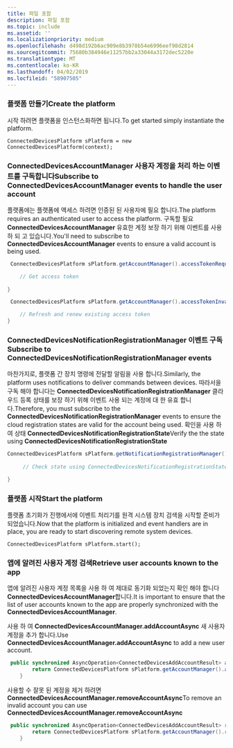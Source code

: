 ```yaml
---
title: 파일 포함
description: 파일 포함
ms.topic: include
ms.assetid: ''
ms.localizationpriority: medium
ms.openlocfilehash: d498d192b6ac909e8b3978b54e6996eef98d2814
ms.sourcegitcommit: 75680b384946e11257bb2a33044a3172dec5220e
ms.translationtype: MT
ms.contentlocale: ko-KR
ms.lasthandoff: 04/02/2019
ms.locfileid: "58907505"
---
```

### <a name="create-the-platform"></a><span data-ttu-id="017ff-103">플랫폼 만들기</span><span class="sxs-lookup"><span data-stu-id="017ff-103">Create the platform</span></span>


<span data-ttu-id="017ff-104">시작 하려면 플랫폼을 인스턴스화하면 됩니다.</span><span class="sxs-lookup"><span data-stu-id="017ff-104">To get started simply instantiate the platform.</span></span>

`ConnectedDevicesPlatform sPlatform = new ConnectedDevicesPlatform(context);`

### <a name="subscribe-to-connecteddevicesaccountmanager-events-to-handle-the-user-account"></a><span data-ttu-id="017ff-105">ConnectedDevicesAccountManager 사용자 계정을 처리 하는 이벤트를 구독합니다</span><span class="sxs-lookup"><span data-stu-id="017ff-105">Subscribe to ConnectedDevicesAccountManager events to handle the user account</span></span> 

<span data-ttu-id="017ff-106">플랫폼에는 플랫폼에 액세스 하려면 인증된 된 사용자에 필요 합니다.</span><span class="sxs-lookup"><span data-stu-id="017ff-106">The platform requires an authenticated user to access the platform.</span></span>  <span data-ttu-id="017ff-107">구독할 필요 **ConnectedDevicesAccountManager** 유효한 계정 보장 하기 위해 이벤트를 사용 하 되 고 있습니다.</span><span class="sxs-lookup"><span data-stu-id="017ff-107">You'll need to subscribe to **ConnectedDevicesAccountManager** events to ensure a valid account is being used.</span></span> 

```Java
 ConnectedDevicesPlatform sPlatform.getAccountManager().accessTokenRequested().subscribe((accountManager, args) -> {

    // Get access token
                 
}
```

```Java
 ConnectedDevicesPlatform sPlatform.getAccountManager().accessTokenInvalidated().subscribe((accountManager, args) -> {

    // Refresh and renew existing access token
}
```


### <a name="subscribe-to-connecteddevicesnotificationregistrationmanager-events"></a><span data-ttu-id="017ff-108">ConnectedDevicesNotificationRegistrationManager 이벤트 구독</span><span class="sxs-lookup"><span data-stu-id="017ff-108">Subscribe to ConnectedDevicesNotificationRegistrationManager events</span></span>

<span data-ttu-id="017ff-109">마찬가지로, 플랫폼 간 장치 명령에 전달할 알림을 사용 합니다.</span><span class="sxs-lookup"><span data-stu-id="017ff-109">Similarly, the platform uses notifications to deliver commands between devices.</span></span>  <span data-ttu-id="017ff-110">따라서을 구독 해야 합니다는 **ConnectedDevicesNotificationRegistrationManager** 클라우드 등록 상태를 보장 하기 위해 이벤트 사용 되는 계정에 대 한 유효 합니다.</span><span class="sxs-lookup"><span data-stu-id="017ff-110">Therefore, you must subscribe to the **ConnectedDevicesNotificationRegistrationManager** events to ensure the cloud registration states are valid for the account being used.</span></span>  <span data-ttu-id="017ff-111">확인을 사용 하 여 상태 **ConnectedDevicesNotificationRegistrationState**</span><span class="sxs-lookup"><span data-stu-id="017ff-111">Verify the the state using **ConnectedDevicesNotificationRegistrationState**</span></span>

```Java
ConnectedDevicesPlatform sPlatform.getNotificationRegistrationManager().notificationRegistrationStateChanged().subscribe((notificationRegistrationManager, args) -> {
    
     // Check state using ConnectedDevicesNotificationRegistrationState enum

}
```
### <a name="start-the-platform"></a><span data-ttu-id="017ff-112">플랫폼 시작</span><span class="sxs-lookup"><span data-stu-id="017ff-112">Start the platform</span></span>
<span data-ttu-id="017ff-113">플랫폼 초기화가 진행에서에 이벤트 처리기를 원격 시스템 장치 검색을 시작할 준비가 되었습니다.</span><span class="sxs-lookup"><span data-stu-id="017ff-113">Now that the platform is initialized and event handlers are in place, you are ready to start discovering remote system devices.</span></span>  

`ConnectedDevicesPlatform sPlatform.start();`

### <a name="retrieve-user-accounts-known-to-the-app"></a><span data-ttu-id="017ff-114">앱에 알려진 사용자 계정 검색</span><span class="sxs-lookup"><span data-stu-id="017ff-114">Retrieve user accounts known to the app</span></span>

<span data-ttu-id="017ff-115">앱에 알려진 사용자 계정 목록을 사용 하 여 제대로 동기화 되었는지 확인 해야 합니다 **ConnectedDevicesAccountManager**합니다.</span><span class="sxs-lookup"><span data-stu-id="017ff-115">It is important to ensure that the list of user accounts known to the app are properly synchronized with the **ConnectedDevicesAccountManager**.</span></span>

<span data-ttu-id="017ff-116">사용 하 여 **ConnectedDevicesAccountManager.addAccountAsync** 새 사용자 계정을 추가 합니다.</span><span class="sxs-lookup"><span data-stu-id="017ff-116">Use **ConnectedDevicesAccountManager.addAccountAsync** to add a new user account.</span></span>

```Java
 public synchronized AsyncOperation<ConnectedDevicesAddAccountResult> addAccountToAccountManagerAsync(ConnectedDevicesAccount account) {
        return ConnectedDevicesPlatform sPlatform.getAccountManager().addAccountAsync(account);
    }
```

<span data-ttu-id="017ff-117">사용할 수 잘못 된 계정을 제거 하려면 **ConnectedDevicesAccountManager.removeAccountAsync**</span><span class="sxs-lookup"><span data-stu-id="017ff-117">To remove an invalid account you can use **ConnectedDevicesAccountManager.removeAccountAsync**</span></span>

```Java
 public synchronized AsyncOperation<ConnectedDevicesAddAccountResult> removeAccountToAccountManagerAsync(ConnectedDevicesAccount account) {
        return ConnectedDevicesPlatform sPlatform.getAccountManager().removeAccountAsync(account);
    }
```